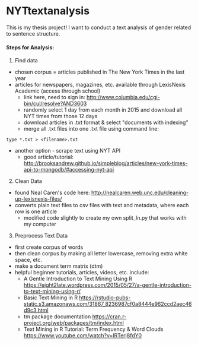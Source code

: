 # NYTtextanalysis
This is my thesis project! I want to conduct a text analysis of gender related to sentence structure.

#### Steps for Analysis:
1. Find data
  * chosen corpus = articles published in The New York Times in the last year
  * articles for newspapers, magazines, etc. available through LexisNexis Academic (access through school)
    + link here, need to sign in: http://www.columbia.edu/cgi-bin/cul/resolve?AND3603
    + randomly select 1 day from each month in 2015 and download all NYT times from those 12 days
    + download articles in .txt format & select "documents with indexing"
    + merge all .txt files into one .txt file using command line:
```{r}
type *.txt > <filename>.txt
```
  * another option - scrape text using NYT API
    + good article/tutorial: http://brooksandrew.github.io/simpleblog/articles/new-york-times-api-to-mongodb/#accessing-nyt-api
2. Clean Data
  * found Neal Caren's code here: http://nealcaren.web.unc.edu/cleaning-up-lexisnexis-files/
  * converts plain text files to csv files with text and metadata, where each row is one article
    + modified code slightly to create my own split_ln.py that works with my computer
3. Preprocess Text Data
  * first create corpus of words
  * then clean corpus by making all letter lowercase, removing extra white space, etc.
  * make a document term matrix (dtm)
  * helpful beginner tutorials, articles, videos, etc. include:
    + A Gentle Introduction to Text Mining Using R https://eight2late.wordpress.com/2015/05/27/a-gentle-introduction-to-text-mining-using-r/
    + Basic Text Mining in R https://rstudio-pubs-static.s3.amazonaws.com/31867_8236987cf0a8444e962ccd2aec46d9c3.html
    + tm package documentation https://cran.r-project.org/web/packages/tm/index.html
    + Text Mining in R Tutorial: Term Frequency & Word Clouds https://www.youtube.com/watch?v=lRTerj8fdY0
